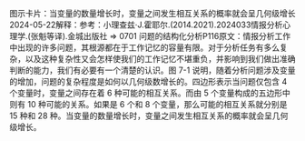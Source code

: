 

图示卡片：当变量的数量增长时，变量之间发生相互关系的概率就会呈几何级增长2024-05-22解释：参考：小理查兹·J.霍耶尔.(2014.2021).2024033情报分析心理学.(张魁等译).金城出版社 => 0701 问题的结构化分析P116原文：情报分析工作中出现的许多问题，其根源都在于工作记忆的容量有限。对于分析任务有多么复杂，以及这种复杂性又会怎样使我们的工作记忆不堪重负，并影响到我们做出准确判断的能力，我们有必要有一个清楚的认识。图 7-1 说明，随着分析问题涉及变量的增加，问题的复杂程度是如何以几何级数增长的。四边形表示当问题仅包含 4 个变量时，变量之间存在着 6 种可能的相互关系。而由 5 个变量构成的五边形中则有 10 种可能的关系。如果是 6 个和 8 个变量，那么可能的相互关系就分别是 15 种和 28 种。当变量的数量增长时，变量之间发生相互关系的概率就会呈几何级增长。